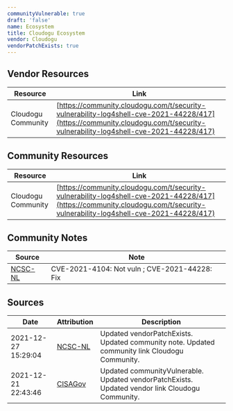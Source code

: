 ```yaml
---
communityVulnerable: true
draft: 'false'
name: Ecosystem
title: Cloudogu Ecosystem
vendor: Cloudogu
vendorPatchExists: true
---
```


## Vendor Resources
| Resource | Link |
| --- | --- |
| Cloudogu Community | [https://community.cloudogu.com/t/security-vulnerability-log4shell-cve-2021-44228/417](https://community.cloudogu.com/t/security-vulnerability-log4shell-cve-2021-44228/417) |

## Community Resources
| Resource | Link |
| --- | --- |
| Cloudogu Community | [https://community.cloudogu.com/t/security-vulnerability-log4shell-cve-2021-44228/417](https://community.cloudogu.com/t/security-vulnerability-log4shell-cve-2021-44228/417) |

## Community Notes
| Source | Note |
| --- | --- |
| [NCSC-NL](https://github.com/NCSC-NL/log4shell/blob/main/software/README.md) | CVE-2021-4104: Not vuln ; CVE-2021-44228: Fix </ul> |

## Sources
| Date | Attribution | Description |
| --- | --- | --- |
| 2021-12-27 15:29:04 | [NCSC-NL](https://github.com/NCSC-NL/log4shell/blob/main/software/README.md) | Updated vendorPatchExists. Updated community note. Updated community link Cloudogu Community.  |
| 2021-12-21 22:43:46 | [CISAGov](https://raw.githubusercontent.com/cisagov/log4j-affected-db/develop/README.md) | Updated communityVulnerable. Updated vendorPatchExists. Updated vendor link Cloudogu Community.  |
